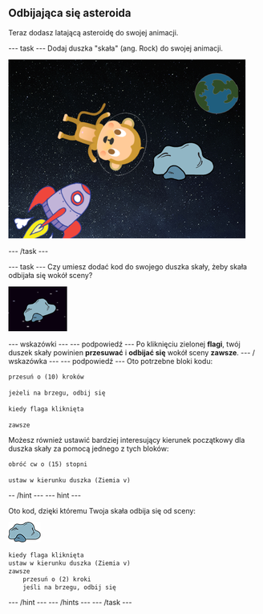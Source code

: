## Odbijająca się asteroida

Teraz dodasz latającą asteroidę do swojej animacji.

\--- task \--- Dodaj duszka "skała" (ang. Rock) do swojej animacji.

![Dodanie duszka skały](images/space-rock-sprite.png)

\--- /task \---

\--- task \--- Czy umiesz dodać kod do swojego duszka skały, żeby skała odbijała się wokół sceny?

![Testowanie odbijającej się skały](images/space-bounce-test.png)

\--- wskazówki \--- \--- podpowiedź \--- Po kliknięciu zielonej **flagi**, twój duszek skały powinien **przesuwać** i **odbijać się** wokół sceny **zawsze**. \--- / wskazówka \--- \--- podpowiedź \--- Oto potrzebne bloki kodu:

```blocks3
przesuń o (10) kroków

jeżeli na brzegu, odbij się

kiedy flaga kliknięta

zawsze
```

Możesz również ustawić bardziej interesujący kierunek początkowy dla duszka skały za pomocą jednego z tych bloków:

```blocks3
obróć cw o (15) stopni

ustaw w kierunku duszka (Ziemia v)
```

-- /hint \--- \--- hint \---

Oto kod, dzięki któremu Twoja skała odbija się od sceny:

![Duszek skały](images/sprite-rock.png)

```blocks3
kiedy flaga kliknięta
ustaw w kierunku duszka (Ziemia v)
zawsze
    przesuń o (2) kroki
    jeśli na brzegu, odbij się
```

\--- /hint \--- \--- /hints \--- \--- /task \---